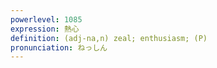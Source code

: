 ```yaml
---
powerlevel: 1085
expression: 熱心
definition: (adj-na,n) zeal; enthusiasm; (P)
pronunciation: ねっしん
---
```

